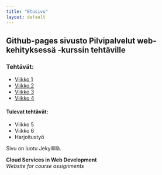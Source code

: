 ```yaml
---
title: "Etusivu"
layout: default
---
```



## Github-pages sivusto Pilvipalvelut web-kehityksessä -kurssin tehtäville

### Tehtävät:
- [Viikko 1](./wk1/index.html)
- [Viikko 2](./wk2/week2.md)
- [Viikko 3](./wk3/index.html)
- [Viikko 4](./wk4/index.html)

#### Tulevat tehtävät:
- Viikko 5
- Viikko 6
- Harjoitustyö


Sivu on luotu Jekyllillä.


**Cloud Services in Web Development**  
*Website for course assignments*
